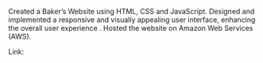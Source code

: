 Created a Baker’s Website using HTML, CSS and JavaScript.
Designed and implemented a responsive and visually appealing user interface, enhancing the overall user experience . 
Hosted the website on Amazon Web Services (AWS).

Link:

